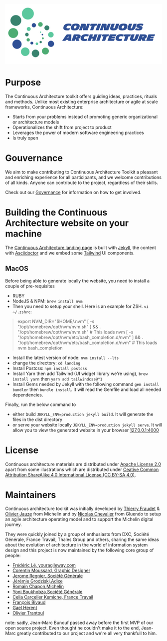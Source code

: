 

![Continuous Architecture Logo](img/continuous-architecture-logo.png)

# Purpose

The Continuous Architecture toolkit offers guiding ideas, practices, rituals and methods. Unlike most existing enterprise architecture or agile at scale frameworks, Continuous Architecture:

* Starts from your problems instead of promoting generic organizational or architecture models
* Operationalizes the shift from project to product
* Leverages the power of modern software engineering practices
* Is truly open

# Gouvernance

We aim to make contributing to Continuous Architecture Toolkit a pleasant and enriching experience for all participants, and we welcome contributions of all kinds. Anyone can contribute to the project, regardless of their skills.

Check out our [Governance](governance/governance.md) for information on how to get involved.

# Building the Continuous Architecture website on your machine

The [Continuous Architecture landing page](https://continuous-architecture.org) is built with [Jekyll](https://jekyllrb.com), the content with [Asciidoctor](https://asciidoctor.org) and we embed some [Tailwind](https://tailwindcss.com/) UI components.

## MacOS

Before being able to generate locally the website, you need to install a couple of pre-requisites

* RUBY
* NodeJS & NPM: `brew install nvm`
* Then you need to setup your shell. Here is an example for ZSH. `vi ~/.zshrc`:

>export NVM_DIR="$HOME/.nvm"
  [ -s "/opt/homebrew/opt/nvm/nvm.sh" ] && \. "/opt/homebrew/opt/nvm/nvm.sh"  # This loads nvm
  [ -s "/opt/homebrew/opt/nvm/etc/bash_completion.d/nvm" ] && \. "/opt/homebrew/opt/nvm/etc/bash_completion.d/nvm"  # This loads nvm bash_completion

* Install the latest version of node: `nvm install --lts`
* change the directory: `cd landing`
* Install Postcss: `npm install postcss`
* Install Yarn then add Tailwind (UI widget library we're using), `brew install yarn` then `yarn add tailwindcss@^1`
* Install Gems needed by Jekyll with the following command `gem install bundler` then `bundle install`. It will read the Gemfile and load all needed dependencies.

Finally, run the below command to 

* either build `JEKYLL_ENV=production jekyll build`. It will generate the files in the dist directory
* or serve your website locally `JEKYLL_ENV=production jekyll serve`. It will allow you to view the generated website in your browser [127.0.0.1:4000](http://127.0.0.1:4000)

# License

Continuous architecture materials are distributed under [Apache License 2.0](https://www.apache.org/licenses/LICENSE-2.0) apart from some illustrations which are distributed under [Ceative
Common Attribution ShareAlike 4.0 International License (CC BY-SA 4.0)](http://creativecommons.org/licenses/by-sa/4.0/).

# Maintainers

Continuous architecture toolkit was initially developed by [Thierry Fraudet](mailto:thierry.fraudet@michelin.com) & [Olivier Jauze](mailto:ojauze@gmail.com) from Michelin and by [Nicolas Chevalier](mailto:nch.nicolas.chevalier@gmail.com) from Gluendo to setup an agile architecture operating model and to support the Michelin digital journey.

They were quickly joined by a group of enthusiasts from DXC, Société Générale, France Travail, Thales Group and others, sharing the same ideas about the evolution of architecture in the world of information system design and this project is now maintained by the following core group of people:

* [Frédéric Lé, youragileway.com](mailto:fle@youragileway.com)
* [Corentin Moussard, Graphic Designer](mailto:corentin.moussard@gmail.com)
* [Jerome Regnier, Société Générale](mailto:jerome.regnier@socgen.com)
* [Jérémie Grodziski,Adixe](mailto:jeremie@grodziski.com)
* [Romain Chapon,Michelin](mailto:romain.chapon@michelin.com)
* [Yoni Boukhobza,Société Générale](mailto:yoni.boukhobza@socgen.com)
* [Celia Carceller Kemiche, France Travail](mailto:celia.carceller-kemiche@pole-emploi.fr)
* [François Bivaud](mailto:francois.bivaud@pole-emploi.fr)
* [Gael Herent](mailto:gael.herent@thalesgroup.com)
* [Olivier Trantoul](olivier.trantoul@thalesgroup.com)

note: sadly, Jean-Marc Bunouf passed away before the first MVP of our open source project. Even thought he couldn't make it to the end, Jean-Marc greatly contributed to our project and we're all very thankfull to him.